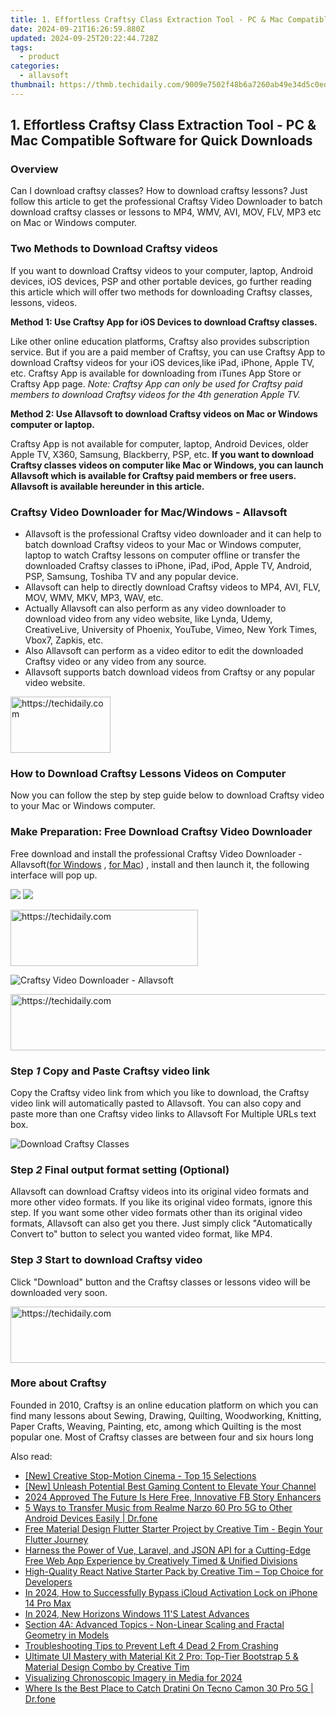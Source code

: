```yaml
---
title: 1. Effortless Craftsy Class Extraction Tool - PC & Mac Compatible Software for Quick Downloads
date: 2024-09-21T16:26:59.880Z
updated: 2024-09-25T20:22:44.728Z
tags:
  - product
categories:
  - allavsoft
thumbnail: https://thmb.techidaily.com/9009e7502f48b6a7260ab49e34d5c0ede3d2f18aac9b63fbba531138fcdb2ca3.jpg
---
```


## 1. Effortless Craftsy Class Extraction Tool - PC & Mac Compatible Software for Quick Downloads

### Overview

Can I download craftsy classes? How to download craftsy lessons? Just follow this article to get the professional Craftsy Video Downloader to batch download craftsy classes or lessons to MP4, WMV, AVI, MOV, FLV, MP3 etc on Mac or Windows computer.

### Two Methods to Download Craftsy videos

If you want to download Craftsy videos to your computer, laptop, Android devices, iOS devices, PSP and other portable devices, go further reading this article which will offer two methods for downloading Craftsy classes, lessons, videos.

**Method 1: Use Craftsy App for iOS Devices to download Craftsy classes.**

Like other online education platforms, Craftsy also provides subscription service. But if you are a paid member of Craftsy, you can use Craftsy App to download Craftsy videos for your iOS devices,like iPad, iPhone, Apple TV, etc. Craftsy App is available for downloading from iTunes App Store or Craftsy App page. _Note: Craftsy App can only be used for Craftsy paid members to download Craftsy videos for the 4th generation Apple TV._

**Method 2: Use Allavsoft to download Craftsy videos on Mac or Windows computer or laptop.**

Craftsy App is not available for computer, laptop, Android Devices, older Apple TV, X360, Samsung, Blackberry, PSP, etc. **If you want to download Craftsy classes videos on computer like Mac or Windows, you can launch Allavsoft which is available for Craftsy paid members or free users. Allavsoft is available hereunder in this article.**

### Craftsy Video Downloader for Mac/Windows - Allavsoft

* Allavsoft is the professional Craftsy video downloader and it can help to batch download Craftsy videos to your Mac or Windows computer, laptop to watch Craftsy lessons on computer offline or transfer the downloaded Craftsy classes to iPhone, iPad, iPod, Apple TV, Android, PSP, Samsung, Toshiba TV and any popular device.
* Allavsoft can help to directly download Craftsy videos to MP4, AVI, FLV, MOV, WMV, MKV, MP3, WAV, etc.
* Actually Allavsoft can also perform as any video downloader to download video from any video website, like Lynda, Udemy, CreativeLive, University of Phoenix, YouTube, Vimeo, New York Times, Vbox7, Zapkis, etc.
* Also Allavsoft can perform as a video editor to edit the downloaded Craftsy video or any video from any source.
* Allavsoft supports batch download videos from Craftsy or any popular video website.

<!-- affiliate ads begin -->
<a href="https://aligracehair.sjv.io/c/5597632/2135410/19272" target="_top" id="2135410">
  <img src="//a.impactradius-go.com/display-ad/19272-2135410" border="0" alt="https://techidaily.com" width="160" height="90"/>
</a>
<img height="0" width="0" src="https://aligracehair.sjv.io/i/5597632/2135410/19272" style="position:absolute;visibility:hidden;" border="0" />
<!-- affiliate ads end -->

### How to Download Craftsy Lessons Videos on Computer

Now you can follow the step by step guide below to download Craftsy video to your Mac or Windows computer.

### Make Preparation: Free Download Craftsy Video Downloader

Free download and install the professional Craftsy Video Downloader - Allavsoft([for Windows](https://tools.techidaily.com/allavsoft/products/) , [for Mac](https://tools.techidaily.com/allavsoft/products/)) , install and then launch it, the following interface will pop up.

[![](https://www.allavsoft.com/how-to/../images/how-to/free-download-win.jpg)](https://tools.techidaily.com/allavsoft/products/) [![](https://www.allavsoft.com/how-to/../images/how-to/free-download-mac.jpg)](https://tools.techidaily.com/allavsoft/products/)

<!-- affiliate ads begin -->
<a href="https://aligracehair.sjv.io/c/5597632/1896527/19272" target="_top" id="1896527">
  <img src="//a.impactradius-go.com/display-ad/19272-1896527" border="0" alt="https://techidaily.com" width="300" height="90"/>
</a>
<img height="0" width="0" src="https://aligracehair.sjv.io/i/5597632/1896527/19272" style="position:absolute;visibility:hidden;" border="0" />
<!-- affiliate ads end -->

![Craftsy Video Downloader - Allavsoft](https://www.allavsoft.com/how-to/../images/allavsoft/screen-shot-600.jpg)

<!-- affiliate ads begin -->
<a href="https://appsumo.8odi.net/c/5597632/2130870/7443" target="_top" id="2130870">
  <img src="//a.impactradius-go.com/display-ad/7443-2130870" border="0" alt="https://techidaily.com" width="728" height="90"/>
</a>
<img height="0" width="0" src="https://appsumo.8odi.net/i/5597632/2130870/7443" style="position:absolute;visibility:hidden;" border="0" />
<!-- affiliate ads end -->

### Step _1_ Copy and Paste Craftsy video link

Copy the Craftsy video link from which you like to download, the Craftsy video link will automatically pasted to Allavsoft. You can also copy and paste more than one Craftsy video links to Allavsoft For Multiple URLs text box.

![Download Craftsy Classes](https://www.allavsoft.com/how-to/../images/how-to/lynda-video-downloader/download-lynda-courses.jpg)

### Step _2_ Final output format setting (Optional)

Allavsoft can download Craftsy videos into its original video formats and more other video formats. If you like its original video formats, ignore this step. If you want some other video formats other than its original video formats, Allavsoft can also get you there. Just simply click "Automatically Convert to" button to select you wanted video format, like MP4.

### Step _3_ Start to download Craftsy video

Click "Download" button and the Craftsy classes or lessons video will be downloaded very soon.

<!-- affiliate ads begin -->
<a href="https://appsumo.8odi.net/c/5597632/2144284/7443" target="_top" id="2144284">
  <img src="//a.impactradius-go.com/display-ad/7443-2144284" border="0" alt="https://techidaily.com" width="728" height="90"/>
</a>
<img height="0" width="0" src="https://appsumo.8odi.net/i/5597632/2144284/7443" style="position:absolute;visibility:hidden;" border="0" />
<!-- affiliate ads end -->

### More about Craftsy

Founded in 2010, Craftsy is an online education platform on which you can find many lessons about Sewing, Drawing, Quilting, Woodworking, Knitting, Paper Crafts, Weaving, Painting, etc, among which Quilting is the most popular one. Most of Craftsy classes are between four and six hours long

<ins class="adsbygoogle"
     style="display:block"
     data-ad-format="autorelaxed"
     data-ad-client="ca-pub-7571918770474297"
     data-ad-slot="1223367746"></ins>

<ins class="adsbygoogle"
     style="display:block"
     data-ad-client="ca-pub-7571918770474297"
     data-ad-slot="8358498916"
     data-ad-format="auto"
     data-full-width-responsive="true"></ins>

<span class="atpl-alsoreadstyle">Also read:</span>
<div><ul>
<li><a href="https://vp-tips.techidaily.com/new-creative-stop-motion-cinema-top-15-selections/"><u>[New] Creative Stop-Motion Cinema - Top 15 Selections</u></a></li>
<li><a href="https://facebook-video-footage.techidaily.com/new-unleash-potential-best-gaming-content-to-elevate-your-channel/"><u>[New] Unleash Potential Best Gaming Content to Elevate Your Channel</u></a></li>
<li><a href="https://facebook-videos.techidaily.com/2024-approved-the-future-is-here-free-innovative-fb-story-enhancers/"><u>2024 Approved The Future Is Here Free, Innovative FB Story Enhancers</u></a></li>
<li><a href="https://blog-min.techidaily.com/5-ways-to-transfer-music-from-realme-narzo-60-pro-5g-to-other-android-devices-easily-drfone-by-drfone-transfer-from-android-transfer-from-android/"><u>5 Ways to Transfer Music from Realme Narzo 60 Pro 5G to Other Android Devices Easily | Dr.fone</u></a></li>
<li><a href="https://discover-data.techidaily.com/free-material-design-flutter-starter-project-by-creative-tim-begin-your-flutter-journey/"><u>Free Material Design Flutter Starter Project by Creative Tim - Begin Your Flutter Journey</u></a></li>
<li><a href="https://discover-data.techidaily.com/harness-the-power-of-vue-laravel-and-json-api-for-a-cutting-edge-free-web-app-experience-by-creatively-timed-and-unified-divisions/"><u>Harness the Power of Vue, Laravel, and JSON API for a Cutting-Edge Free Web App Experience by Creatively Timed & Unified Divisions</u></a></li>
<li><a href="https://discover-data.techidaily.com/high-quality-react-native-starter-pack-by-creative-tim-top-choice-for-developers/"><u>High-Quality React Native Starter Pack by Creative Tim – Top Choice for Developers</u></a></li>
<li><a href="https://activate-lock.techidaily.com/in-2024-how-to-successfully-bypass-icloud-activation-lock-on-iphone-14-pro-max-by-drfone-ios/"><u>In 2024, How to Successfully Bypass iCloud Activation Lock on iPhone 14 Pro Max</u></a></li>
<li><a href="https://extra-guidance.techidaily.com/in-2024-new-horizons-windows-11s-latest-advances/"><u>In 2024, New Horizons Windows 11'S Latest Advances</u></a></li>
<li><a href="https://discover-data.techidaily.com/section-4a-advanced-topics-non-linear-scaling-and-fractal-geometry-in-models/"><u>Section 4A: Advanced Topics - Non-Linear Scaling and Fractal Geometry in Models</u></a></li>
<li><a href="https://win-able.techidaily.com/troubleshooting-tips-to-prevent-left-4-dead-2-from-crashing/"><u>Troubleshooting Tips to Prevent Left 4 Dead 2 From Crashing</u></a></li>
<li><a href="https://discover-data.techidaily.com/ultimate-ui-mastery-with-material-kit-2-pro-top-tier-bootstrap-5-and-material-design-combo-by-creative-tim/"><u>Ultimate UI Mastery with Material Kit 2 Pro: Top-Tier Bootstrap 5 & Material Design Combo by Creative Tim</u></a></li>
<li><a href="https://fox-http.techidaily.com/visualizing-chronoscopic-imagery-in-media-for-2024/"><u>Visualizing Chronoscopic Imagery in Media for 2024</u></a></li>
<li><a href="https://pokemon-go-android.techidaily.com/where-is-the-best-place-to-catch-dratini-on-tecno-camon-30-pro-5g-drfone-by-drfone-virtual-android/"><u>Where Is the Best Place to Catch Dratini On Tecno Camon 30 Pro 5G | Dr.fone</u></a></li>
</ul></div>

